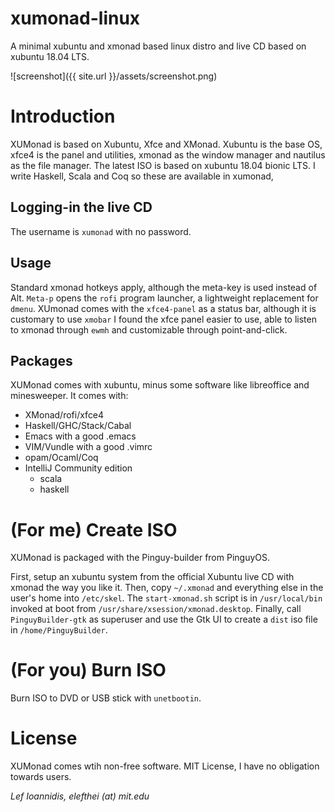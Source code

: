 # xumonad-linux
A minimal xubuntu and xmonad based linux distro and live CD based on xubuntu 18.04 LTS.

![screenshot]({{ site.url }}/assets/screenshot.png)

# Introduction
XUMonad is based on Xubuntu, Xfce and XMonad. Xubuntu is the base OS, xfce4 is the panel and utilities, xmonad as the window
manager and nautilus as the file manager. The latest ISO is based on xubuntu 18.04 bionic LTS. I write Haskell, Scala and Coq
so these are available in xumonad,

## Logging-in the live CD
The username is `xumonad` with no password.

## Usage
Standard xmonad hotkeys apply, although the meta-key is used instead of Alt. `Meta-p` opens the `rofi` program launcher,
a lightweight replacement for `dmenu`. XUmonad comes with the `xfce4-panel` as a status bar, although it is customary
to use `xmobar` I found the xfce panel easier to use, able to listen to xmonad through `ewmh` and customizable through point-and-click.

## Packages
XUMonad comes with xubuntu, minus some software like libreoffice and minesweeper. It comes with:
- XMonad/rofi/xfce4
- Haskell/GHC/Stack/Cabal
- Emacs with a good .emacs
- VIM/Vundle with a good .vimrc
- opam/Ocaml/Coq
- IntelliJ Community edition
  + scala
  + haskell

# (For me) Create ISO
XUMonad is packaged with the Pinguy-builder from PinguyOS.

First, setup an xubuntu system from the official Xubuntu live CD with xmonad the way you like it.
Then, copy `~/.xmonad` and everything else in the user's home into `/etc/skel`.
The `start-xmonad.sh` script is in `/usr/local/bin` invoked at boot from `/usr/share/xsession/xmonad.desktop`.
Finally, call `PinguyBuilder-gtk` as superuser and use the Gtk UI to create a `dist` iso file in `/home/PinguyBuilder`.

# (For you) Burn ISO
Burn ISO to DVD or USB stick with `unetbootin`.

# License

XUMonad comes wtih non-free software.
MIT License, I have no obligation towards users.

*Lef Ioannidis, elefthei (at) mit.edu*
